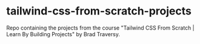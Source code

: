 # tailwind-css-from-scratch-projects

Repo containing the projects from the course "Tailwind CSS From Scratch | Learn By Building Projects" by Brad Traversy.
